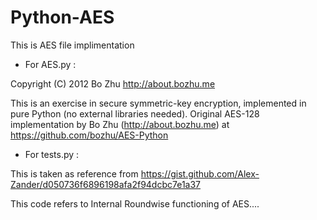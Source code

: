 # Python-AES
This is AES file implimentation
- For AES.py : 

 Copyright (C) 2012 Bo Zhu http://about.bozhu.me
 
This is an exercise in secure symmetric-key encryption, implemented in pure
Python (no external libraries needed).
Original AES-128 implementation by Bo Zhu (http://about.bozhu.me) at
https://github.com/bozhu/AES-Python

- For tests.py : 

This is taken as reference from https://gist.github.com/Alex-Zander/d050736f6896198afa2f94dcbc7e1a37

This code refers to Internal Roundwise functioning of AES....
